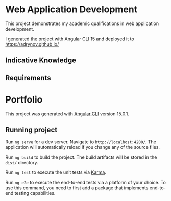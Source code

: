 # Web Application Development

This project demonstrates my academic qualifications in web application development.

I generated the project with Angular CLI 15 and deployed it to https://adrynov.github.io/

## Indicative Knowledge



## Requirements


# Portfolio

This project was generated with [Angular CLI](https://github.com/angular/angular-cli) version 15.0.1.

## Running project

Run `ng serve` for a dev server. Navigate to `http://localhost:4200/`. The application will automatically reload if you change any of the source files.

Run `ng build` to build the project. The build artifacts will be stored in the `dist/` directory.

Run `ng test` to execute the unit tests via [Karma](https://karma-runner.github.io).

Run `ng e2e` to execute the end-to-end tests via a platform of your choice. To use this command, you need to first add a package that implements end-to-end testing capabilities.
